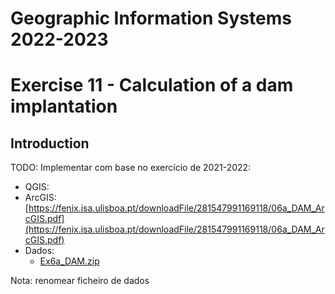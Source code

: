 # Geographic Information Systems 2022-2023

# Exercise 11 - Calculation of a dam implantation

## Introduction

TODO: Implementar com base no exercício de 2021-2022: 
- QGIS:
- ArcGIS: [https://fenix.isa.ulisboa.pt/downloadFile/281547991169118/06a_DAM_ArcGIS.pdf](https://fenix.isa.ulisboa.pt/downloadFile/281547991169118/06a_DAM_ArcGIS.pdf)
- Dados:
    - [Ex6a_DAM.zip](https://fenix.isa.ulisboa.pt/downloadFile/844497944586758/pivots.zip)


Nota: renomear ficheiro de dados


